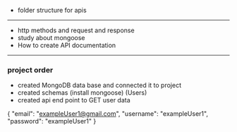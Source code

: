 - folder structure for apis

---

- http methods and request and response
- study about mongoose
- How to create API documentation

---

### project order

- created MongoDB data base and connected it to project
- created schemas (install mongoose) (Users)
- created api end point to GET user data

{
"email": "exampleUser1@gmail.com",
"username": "exampleUser1",
"password": "exampleUser1"
}
